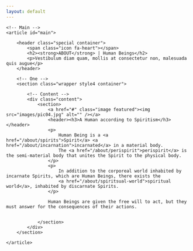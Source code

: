 ```yaml
---
layout: default
---
```


	<!-- Main -->
	<article id="main">

		<header class="special container">
			<span class="icon fa-heart"></span>
			<h2><strong>ABOUT</strong> | Human Beings</h2>
			<p>Vestibulum diam quam, mollis at consectetur non, malesuada quis augue</p>
		</header>
			
		<!-- One -->
		<section class="wrapper style4 container">
		
			<!-- Content -->
			<div class="content">
				<section>
					<a href="#" class="image featured"><img src="images/pic04.jpg" alt="" /></a>
					<header><h3>A Human according to Spiritism</h3></header>
					<p>
						Human Being is a <a href="/about/spirits">Spirit</a> <a href="/about/incarnation">incarnated</a> in a material body.
						The <a href="/about/perispirit">perispirit</a> is the semi-material body that unites the Spirit to the physical body.
					</p>
					<p>
						In addition to the corporeal world inhabited by incarnate Spirits, which are Human Beings, there exists the 
						<a href="/about/spiritsual-world">spiritual world</a>, inhabited by discarnate Spirits.
					</p>

					Human Beings are given the free will to act, but they must answer for the consequences of their actions.


				</section>
			</div>
		</section>

	</article>

